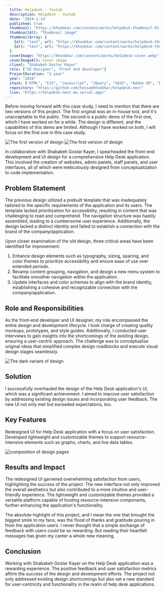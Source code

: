 ```yaml
---
  title: Helpdesk - Youtab
  description: Helpdesk - Youtab
  date: '2024-1-14'
  published: true
  thumbnail: "https://khoobkar.com/content/works/helpdesk-thumbnail-01.webp"
  thumbnailAlt: "Thumbnail image"
  thumbnailArray: [
    {alt: "text", url: "https://khoobkar.com/content/works/helpdesk-thumbnail-02.webp"},
    {alt: "text", url: "https://khoobkar.com/content/works/helpdesk-thumbnail-03.webp"},
  ]
  coverImage: "https://khoobkar.com/content/works/helpdesk-cover.webp"
  coverImageAlt: Cover image
  client: "Shabakeh Gostar Kayer"
  role: ["UI Designer", "Front end developer"]
  ProjectDuration: "2 year"
  year: "2016"
  stack: ["HTML", "CSS", "Javascript", "JQuery", "SASS", "Adobe XD", "Bootstrap"]
  repository: "https://github.com/hessamkhoobkar/helpdesk-next"
  live: "https://helpdesk-next-mu.vercel.app/"
---
```


Before moving forward with this case study, I need to mention that there are two versions of this project. The first original was an in-house tool, and it's unacceptable to the public. The second is a public demo of the first one, which I have worked on for a while. The design is different, and the capabilities of this demo are limited. Although I have worked on both, I will focus on the first one in this case study.

![The first version of design](https://khoobkar.com/content/works/helpdesk-og-one.webp)
![The first version of design](https://khoobkar.com/content/works/helpdesk-og-two.webp)

In collaboration with Shabakeh Gostar Kayer, I spearheaded the front-end development and UI design for a comprehensive Help Desk application. This involved the creation of websites, admin panels, staff panels, and user interfaces, all of which were meticulously designed from conceptualization to code implementation.

## Problem Statement

The previous design utilized a prebuilt template that was inadequately tailored to the specific requirements of the application and its users. The template lacked prioritization for accessibility, resulting in content that was challenging to read and comprehend. The navigation structure was hastily assembled, leading to a cumbersome user experience. Additionally, the design lacked a distinct identity and failed to establish a connection with the brand of the company/application.

Upon closer examination of the old design, three critical areas have been identified for improvement:

1. Enhance design elements such as typography, sizing, spacing, and color themes to prioritize accessibility and ensure ease of use over extended periods.
2. Revamp content grouping, navigation, and design a new menu system to facilitate smoother navigation within the application.
3. Update interfaces and color schemes to align with the brand identity, establishing a cohesive and recognizable connection with the company/application.

## Role and Responsibilities

As the front-end developer and UI designer, my role encompassed the entire design and development lifecycle. I took charge of creating quality mockups, prototypes, and style guides. Additionally, I conducted user interviews to gain insights into the shortcomings of the existing design, ensuring a user-centric approach. The challenge was to conceptualize original ideas that simplified complex design roadblocks and execute visual design stages seamlessly.

![The dark variant of design](https://khoobkar.com/content/works/helpdesk-dark.webp)

## Solution

I successfully overhauled the design of the Help Desk application's UI, which was a significant achievement. I aimed to improve user satisfaction by addressing existing design issues and incorporating user feedback. The new UI not only met but exceeded expectations, too.

## Key Features

Redesigned UI for Help Desk application with a focus on user satisfaction.
Developed lightweight and customizable themes to support resource-intensive elements such as graphs, charts, and live data tables.

![composition of design pages](https://khoobkar.com/content/works/helpdesk-final.webp)

## Results and Impact

The redesigned UI garnered overwhelming satisfaction from users, highlighting the success of the project. The new interface not only improved the overall aesthetics but also contributed to a more intuitive and user-friendly experience. The lightweight and customizable themes provided a versatile platform capable of hosting resource-intensive components, further enhancing the application's functionality.

The absolute highlight of this project, and I mean the one that brought the biggest smile to my face, was the flood of thanks and gratitude pouring in from the application users. I never thought that a simple exchange of feedback with users could be so rewarding. But reading their heartfelt messages has given my career a whole new meaning.

## Conclusion

Working with Shabakeh Gostar Kayer on the Help Desk application was a rewarding experience. The positive feedback and user satisfaction metrics affirm the success of the design and development efforts. The project not only addressed existing design shortcomings but also set a new standard for user-centricity and functionality in the realm of help desk applications.

